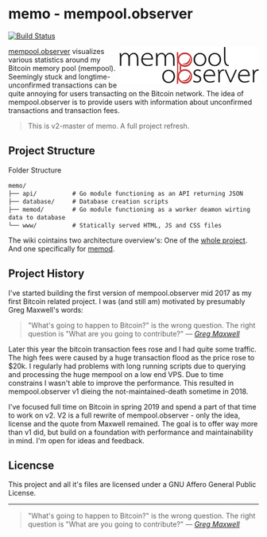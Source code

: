 # memo - mempool.observer

[![Build Status](https://travis-ci.com/0xB10C/memo.svg?branch=v2-master)](https://travis-ci.com/0xB10C/memo)

<img align="right" width="280" src="https://raw.githubusercontent.com/0xB10C/memo/v2-master/www/img/brand-icon.png">

[mempool.observer](https://mempool.observer) visualizes various statistics around my Bitcoin memory pool (mempool).
Seemingly stuck and longtime-unconfirmed transactions can be quite annoying for users transacting on the Bitcoin network.
The idea of mempool.observer is to provide users with information about unconfirmed transactions and transaction fees.

> This is v2-master of memo. 
> A full project refresh.

## Project Structure

Folder Structure
```
memo/
├── api/          # Go module functioning as an API returning JSON
├── database/     # Database creation scripts
├── memod/        # Go module functioning as a worker deamon wirting data to database
└── www/          # Statically served HTML, JS and CSS files
```

The wiki cointains two architecture overview's: One of the [whole project](https://github.com/0xB10C/memo/wiki/Infrastructure-memo-v2). And one specifically for [memod](https://github.com/0xB10C/memo/wiki/memod-architecture).


## Project History

I've started building the first version of mempool.observer mid 2017 as my first Bitcoin related project.
I was (and still am) motivated by presumably Greg Maxwell's words:

>"What's going to happen to Bitcoin?" is the wrong question. The right question is "What are you going to contribute?" &mdash; <cite>[Greg Maxwell](https://github.com/gmaxwell)</cite>

Later this year the bitcoin transaction fees rose and I had quite some traffic.
The high fees were caused by a huge transaction flood as the price rose to $20k.
I regularly had problems with long running scripts due to querying and processing the huge mempool on a low end VPS.
Due to time constrains I wasn't able to improve the performance.
This resulted in mempool.observer v1 dieing the not-maintained-death sometime in 2018.

I've focused full time on Bitcoin in spring 2019 and spend a part of that time to work on v2.
V2 is a full rewrite of mempool.observer - only the idea, license and the quote from Maxwell remained.
The goal is to offer way more than v1 did, but build on a foundation with performance and maintainability in mind.
I'm open for ideas and feedback.


## Licencse
This project and all it's files are licensed under a GNU Affero General Public License.

---

>"What's going to happen to Bitcoin?" is the wrong question. The right question is "What are you going to contribute?" &mdash; <cite>[Greg Maxwell](https://github.com/gmaxwell)</cite>

